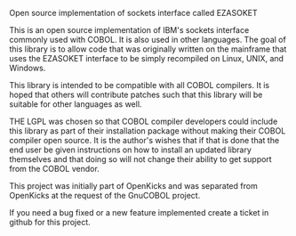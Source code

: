 
Open source implementation of sockets interface called EZASOKET

This is an open source implementation of IBM's sockets interface commonly used with COBOL. It is also used in other languages. The goal of this library is to allow code that was originally written on the mainframe that uses the EZASOKET interface to be simply recompiled on Linux, UNIX, and Windows.

This library is intended to be compatible with all COBOL compilers. It is hoped that others will contribute patches such that this library will be suitable for other languages as well.

THE LGPL was chosen so that COBOL compiler developers could include this library as part of their installation package without making their COBOL compiler open source. It is the author's wishes that if that is done that the end user be given instructions on how to install an updated library themselves and that doing so will not change their ability to get support from the COBOL vendor.

This project was initially part of OpenKicks and was separated from OpenKicks at the request of the GnuCOBOL project.

If you need a bug fixed or a new feature implemented create a ticket in github for this project.


